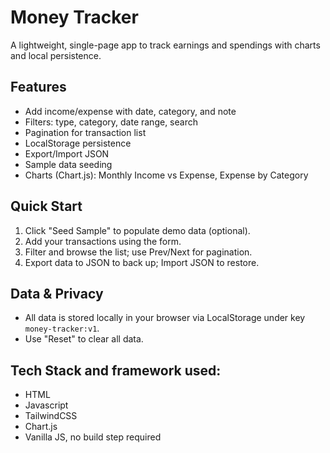 # Money Tracker

A lightweight, single-page app to track earnings and spendings with charts and local persistence.

## Features
- Add income/expense with date, category, and note
- Filters: type, category, date range, search
- Pagination for transaction list
- LocalStorage persistence
- Export/Import JSON
- Sample data seeding
- Charts (Chart.js): Monthly Income vs Expense, Expense by Category

## Quick Start
1. Click "Seed Sample" to populate demo data (optional).
2. Add your transactions using the form.
3. Filter and browse the list; use Prev/Next for pagination.
4. Export data to JSON to back up; Import JSON to restore.

## Data & Privacy
- All data is stored locally in your browser via LocalStorage under key `money-tracker:v1`.
- Use "Reset" to clear all data.

## Tech Stack and framework used:
- HTML
- Javascript
- TailwindCSS 
- Chart.js
- Vanilla JS, no build step required
